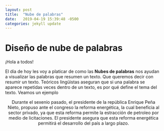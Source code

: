 ```yaml
---
layout: post
title:  "Nube de palabras"
date:   2019-04-19 15:39:48 -0500
categories: jekyll update
---
```


# Diseño de nube de palabras

¡Hola a todos!

El día de hoy les voy a platicar de como las __Nubes de palabras__ nos ayudan a visualizar
las palabras que resumen un texto. Que queremos decir con resumir un texto. Teóricos lingüistas
aseguran que si una palabra se aparece repetidas veces dentro de un texto, es por qué define el
tema del texto. Veamos un ejemplo

<center>Durante el sexenio pasado, el presidente de la república Enrique Peña Nieto, propuso
ante el congreso la reforma energética, la cual beneficia al sector privado, ya que esta reforma
permite la estracción de petroleo por medio de licitaciones. El presidente asegura que esta
reforma energética permitirá el desarrollo del país a largo plazo.</center>